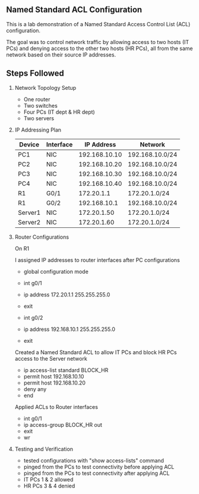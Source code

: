 ## Named Standard ACL Configuration 

This is a lab demonstration of a Named Standard Access Control List (ACL) configuration.

The goal was to control network traffic by allowing access to two hosts (IT PCs) and denying access to the other two hosts (HR PCs), all from the same network based on their source IP addresses.

## Steps Followed
1. Network Topology Setup
   - One router
   - Two switches
   - Four PCs (IT dept & HR dept)
   - Two servers
  
2. IP Addressing Plan
   
   | Device | Interface | IP Address | Network |
   |---------|------------|-------------|----------|
   | PC1 | NIC | 192.168.10.10 | 192.168.10.0/24 |
   | PC2 | NIC | 192.168.10.20 | 192.168.10.0/24 |
   | PC3 | NIC | 192.168.10.30 | 192.168.10.0/24 |
   | PC4 | NIC | 192.168.10.40 | 192.168.10.0/24 |
   | R1 | G0/1 | 172.20.1.1 | 172.20.1.0/24 |
   | R1 | G0/2 | 192.168.10.1 | 192.168.10.0/24 |
   | Server1 | NIC | 172.20.1.50 | 172.20.1.0/24 |
   | Server2 | NIC | 172.20.1.60 | 172.20.1.0/24 |

4. Router Configurations
   
   On R1
   
   I assigned IP addresses to router interfaces after PC configurations
   - global configuration mode
   - int g0/1
   - ip address 172.20.1.1 255.255.255.0
   - exit

   - int g0/2
   - ip address 192.168.10.1 255.255.255.0
   - exit


   Created a Named Standard ACL to allow IT PCs and block HR PCs access to the Server network
   - ip access-list standard BLOCK_HR
   - permit host 192.168.10.10
   - permit host 192.168.10.20
   - deny any
   - end


   Applied ACLs to Router interfaces
   - int g0/1
   - ip access-group BLOCK_HR out
   - exit
   - wr

5. Testing and Verification
   - tested configurations with "show access-lists" command
   - pinged from the PCs to test connectivity before applying ACL
   - pinged from the PCs to test connectivity after applying ACL
   - IT PCs 1 & 2 allowed
   - HR PCs 3 & 4 denied


   
   

















   

